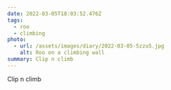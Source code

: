 ```yaml
---
date: 2022-03-05T18:03:52.476Z
tags:
  - roo
  - climbing
photo:
  - url: /assets/images/diary/2022-03-05-5zzu5.jpg
    alt: Roo on a climbing wall
summary: Clip n climb
---
```

Clip n climb
